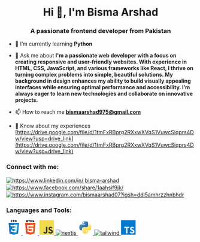 <h1 align="center">Hi 👋, I'm Bisma Arshad</h1>
<h3 align="center">A passionate frontend developer from Pakistan</h3>

- 🌱 I’m currently learning **Python**

- 💬 Ask me about **I'm a passionate web developer with a focus on creating responsive and user-friendly websites. With experience in HTML, CSS, JavaScript, and various frameworks like React, I thrive on turning complex problems into simple, beautiful solutions. My background in design enhances my ability to build visually appealing interfaces while ensuring optimal performance and accessibility. I’m always eager to learn new technologies and collaborate on innovative projects.**

- 📫 How to reach me **bismaarshad975@gmail.com**

- 📄 Know about my experiences [https://drive.google.com/file/d/1tmFxRBprg2RXxwXVqS1VuwcSiqprs4Dw/view?usp=drive_link](https://drive.google.com/file/d/1tmFxRBprg2RXxwXVqS1VuwcSiqprs4Dw/view?usp=drive_link)

<h3 align="left">Connect with me:</h3>
<p align="left">
<a href="https://linkedin.com/in/https://www.linkedin.com/in/ bisma-arshad" target="blank"><img align="center" src="https://raw.githubusercontent.com/rahuldkjain/github-profile-readme-generator/master/src/images/icons/Social/linked-in-alt.svg" alt="https://www.linkedin.com/in/ bisma-arshad" height="30" width="40" /></a>
<a href="https://fb.com/https://www.facebook.com/share/1aahsif9jk/" target="blank"><img align="center" src="https://raw.githubusercontent.com/rahuldkjain/github-profile-readme-generator/master/src/images/icons/Social/facebook.svg" alt="https://www.facebook.com/share/1aahsif9jk/" height="30" width="40" /></a>
<a href="https://instagram.com/https://www.instagram.com/bismaarshad07?igsh=ddl5amhrzzhnbhdr" target="blank"><img align="center" src="https://raw.githubusercontent.com/rahuldkjain/github-profile-readme-generator/master/src/images/icons/Social/instagram.svg" alt="https://www.instagram.com/bismaarshad07?igsh=ddl5amhrzzhnbhdr" height="30" width="40" /></a>
</p>

<h3 align="left">Languages and Tools:</h3>
<p align="left"> <a href="https://www.w3schools.com/css/" target="_blank" rel="noreferrer"> <img src="https://raw.githubusercontent.com/devicons/devicon/master/icons/css3/css3-original-wordmark.svg" alt="css3" width="40" height="40"/> </a> <a href="https://www.w3.org/html/" target="_blank" rel="noreferrer"> <img src="https://raw.githubusercontent.com/devicons/devicon/master/icons/html5/html5-original-wordmark.svg" alt="html5" width="40" height="40"/> </a> <a href="https://developer.mozilla.org/en-US/docs/Web/JavaScript" target="_blank" rel="noreferrer"> <img src="https://raw.githubusercontent.com/devicons/devicon/master/icons/javascript/javascript-original.svg" alt="javascript" width="40" height="40"/> </a> <a href="https://nextjs.org/" target="_blank" rel="noreferrer"> <img src="https://cdn.worldvectorlogo.com/logos/nextjs-2.svg" alt="nextjs" width="40" height="40"/> </a> <a href="https://www.python.org" target="_blank" rel="noreferrer"> <img src="https://raw.githubusercontent.com/devicons/devicon/master/icons/python/python-original.svg" alt="python" width="40" height="40"/> </a> <a href="https://tailwindcss.com/" target="_blank" rel="noreferrer"> <img src="https://www.vectorlogo.zone/logos/tailwindcss/tailwindcss-icon.svg" alt="tailwind" width="40" height="40"/> </a> <a href="https://www.typescriptlang.org/" target="_blank" rel="noreferrer"> <img src="https://raw.githubusercontent.com/devicons/devicon/master/icons/typescript/typescript-original.svg" alt="typescript" width="40" height="40"/> </a> </p>
